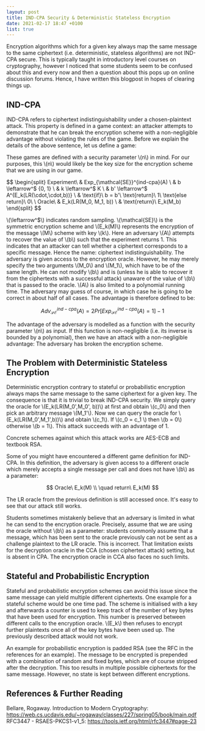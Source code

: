 ```yaml
---
layout: post
title: IND-CPA Security & Deterministic Stateless Encryption
date: 2021-02-17 18:47 +0100
list: true
---
```

Encryption algorithms which for a given key always map the same message to the same ciphertext (i.e. deterministic, stateless algorithms) are not IND-CPA secure.
This is typically taught in introductory level courses on cryptography, however I noticed that some students seem to be confused about this and every now and then a question about this pops up on online discussion forums.
Hence, I have written this blogpost in hopes of clearing things up.

## IND-CPA

IND-CPA refers to ciphertext indistinguishability under a chosen-plaintext attack.
This property is defined in a game context: an attacker attempts to demonstrate that he can break the encryption scheme with a non-negligible advantage without violating the rules of the game.
Before we explain the details of the above sentence, let us define a game:

These games are defined with a security parameter \\(n\\) in mind.
For our purposes, this \\(n\\) would likely be the key size for the encryption scheme that we are using in our game.

$$
\begin{split}
Experiment\ & Exp_{\mathcal{SE}}^{ind-cpa}(A) \\
	& b \leftarrow^$ \{0, 1\} \\
	& k \leftarrow^$ K \\
	& b' \leftarrow^$ A^{E_k(LR(\cdot,\cdot,b))} \\
	& \text{if}\ b = b'\ \text{return}\ 1\ \text{else return}\ 0\\
\\
Oracle\ & E_k(LR(M_0, M_1, b)) \\
	& \text{return}\ E_k(M_b)
\end{split}
$$

\\(\leftarrow^$\\) indicates random sampling.
\\(\mathcal{SE}\\) is the symmetric encryption scheme and \\(E_k(M)\\) represents the encryption of the message \\(M\\) scheme with key \\(k\\).
Here an adversary \\(A\\) attempts to recover the value of \\(b\\) such that the experiment returns 1.
This indicates that an attacker can tell whether a ciphertext corresponds to a specific message.
Hence the name: ciphertext indistinguishability.
The adversary is given access to the encryption oracle.
However, he may merely specify the two arguments \\(M_0\\) and \\(M_1\\), which have to be of the same length.
He can not modify \\(b\\) and is (unless he is able to recover it from the ciphertexts with a successful attack) unaware of the value of \\(b\\) that is passed to the oracle.
\\(A\\) is also limited to a polynomial running time.
The adversary may guess of course, in which case he is going to be correct in about half of all cases.
The advantage is therefore defined to be:

$$
Adv_{\mathcal{SE}}^{ind-cpa}(A) = 2  Pr[Exp_{\mathcal{SE}}^{ind-cpa}(A) = 1] - 1
$$

The advantage of the adversary is modelled as a function with the security parameter \\(n\\) as input.
If this function is non-negligible (i.e. its inverse is bounded by a polynomial), then we have an attack with a non-negligible advantage:
The adversary has broken the encryption scheme.

## The Problem with Deterministic Stateless Encryption

Deterministic encryption contrary to stateful or probabilistic encryption always maps the same message to the same ciphertext for a given key.
The consequence is that it is trivial to break IND-CPA security.
We simply query the oracle for \\(E_k(LR(M_0',M_0', b))\\) at first and obtain \\(c_0\\) and then pick an arbitrary message \\(M_1'\\).
Now we can query the oracle for \\(E_k(LR(M_0',M_1',b))\\) and obtain \\(c_1\\).
If \\(c_0 = c_1 \\) then \\(b = 0\\) otherwise \\(b = 1\\).
This attack succeeds with an advantage of 1.

Concrete schemes against which this attack works are AES-ECB and textbook RSA.

Some of you might have encountered a different game definition for IND-CPA.
In this definition, the adversary is given access to a different oracle which merely accepts a single message per call and does not have \\(b\\) as a parameter:

$$
Oracle\ E_k(M) \\
\quad return\ E_k(M)
$$

The LR oracle from the previous definition is still accessed once.
It's easy to see that our attack still works.

Students sometimes mistakenly believe that an adversary is limited in what he can send to the encryption oracle.
Precisely, assume that we are using the oracle without \\(b\\) as a parameter: students commonly assume that a message, which has been sent to the oracle previously can not be sent as a challenge plaintext to the LR oracle.
This is incorrect.
That limitation exists for the decryption oracle in the CCA (chosen ciphertext attack) setting, but is absent in CPA.
The encryption oracle in CCA also faces no such limits.

## Stateful and Probabilistic Encryption

Stateful and probabilistic encryption schemes can avoid this issue since the same message can yield multiple different ciphertexts.
One example for a stateful scheme would be one time pad.
The scheme is initialised with a key and afterwards a counter is used to keep track of the number of key bytes that have been used for encryption.
This number is preserved between different calls to the encryption oracle.
\\(E_k\\) then refuses to encrypt further plaintexts once all of the key bytes have been used up.
The previously described attack would not work.

An example for probabilistic encryption is padded RSA (see the RFC in the references for an example).
The message to be encrypted is prepended with a combination of random and fixed bytes, which are of course stripped after the decryption.
This too results in multiple possible ciphertexts for the same message.
However, no state is kept between different encryptions.

## References & Further Reading
Bellare, Rogaway. Introduction to Modern Cryptography: <https://web.cs.ucdavis.edu/~rogaway/classes/227/spring05/book/main.pdf>  
RFC3447 - RSAES-PKCS1-v1_5: <https://tools.ietf.org/html/rfc3447#page-23>  
